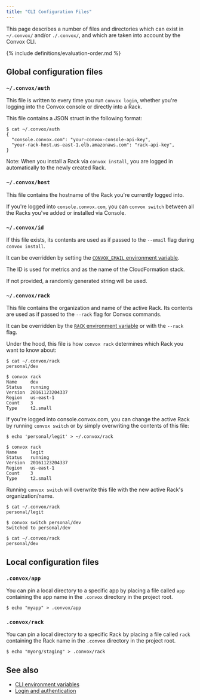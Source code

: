 ```yaml
---
title: "CLI Configuration Files"
---
```


This page describes a number of files and directories which can exist in `~/.convox/` and/or `./.convox/`, and which are taken into account by the Convox CLI.

{% include definitions/evaluation-order.md %}

## Global configuration files

### `~/.convox/auth`

This file is written to every time you run `convox login`, whether you're logging into the Convox console or directly into a Rack.

This file contains a JSON struct in the following format:

```
$ cat ~/.convox/auth 
{
  "console.convox.com": "your-convox-console-api-key",
  "your-rack-host.us-east-1.elb.amazonaws.com": "rack-api-key",
}
```

Note: When you install a Rack via `convox install`, you are logged in automatically to the newly created Rack.

### `~/.convox/host`

This file contains the hostname of the Rack you're currently logged into.

If you're logged into `console.convox.com`, you can `convox switch` between all the Racks you've added or installed via Console.

### `~/.convox/id`

If this file exists, its contents are used as if passed to the `--email` flag during `convox install`.

It can be overridden by setting the [`CONVOX_EMAIL` environment variable](/docs/cli-environment-variables/).

The ID is used for metrics and as the name of the CloudFormation stack.

If not provided, a randomly generated string will be used.

### `~/.convox/rack`

This file contains the organization and name of the active Rack. Its contents are used as if passed to the `--rack` flag for Convox commands.

It can be overridden by the [`RACK` environment variable](http://localhost/docs/cli-environment-variables/#rack) or with the `--rack` flag.

Under the hood, this file is how `convox rack` determines which Rack you want to know about:

```
$ cat ~/.convox/rack 
personal/dev

$ convox rack
Name     dev
Status   running
Version  20161123204337
Region   us-east-1
Count    3
Type     t2.small
```

If you're logged into console.convox.com, you can change the active Rack by running `convox switch` or by simply overwriting the contents of this file:

```
$ echo 'personal/legit' > ~/.convox/rack 

$ convox rack
Name     legit
Status   running
Version  20161123204337
Region   us-east-1
Count    3
Type     t2.small
```

Running `convox switch` will overwrite this file with the new active Rack's organization/name.

```
$ cat ~/.convox/rack 
personal/legit

$ convox switch personal/dev
Switched to personal/dev

$ cat ~/.convox/rack 
personal/dev
```


## Local configuration files

### `.convox/app`

You can pin a local directory to a specific app by placing a file called `app` containing the app name in the `.convox` directory in the project root.

```
$ echo "myapp" > .convox/app
```

### `.convox/rack`

You can pin a local directory to a specific Rack by placing a file called `rack` containing the Rack name in the `.convox` directory in the project root.

```
$ echo "myorg/staging" > .convox/rack
```

## See also

- [CLI environment variables](/docs/cli-environment-variables/)
- [Login and authentication](/docs/login-and-authentication/)
